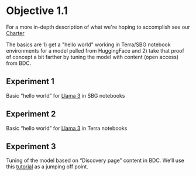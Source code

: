 # Objective 1.1

For a more in-depth description of what we're hoping to accomplish see our [Charter](https://docs.google.com/document/d/1JbukDIQj_M92IOuf0hiV2ZPqz3sGBQGK5vmzfNirJzk/edit)

The basics are 1) get a "hello world" working in Terra/SBG notebook environments for a model pulled from HuggingFace and 
2) take that proof of concept a bit farther by tuning the model with content (open access) from BDC.

## Experiment 1

Basic “hello world” for [Llama 3](https://huggingface.co/meta-llama/Llama-3.1-8B-Instruct) in SBG notebooks

## Experiment 2

Basic “hello world” for [Llama 3](https://huggingface.co/meta-llama/Llama-3.1-8B-Instruct) in Terra notebooks

## Experiment 3

Tuning of the model based on “Discovery page” content in BDC.  We’ll use this [tutorial](https://www.datacamp.com/tutorial/llama3-fine-tuning-locally) as a jumping off point.